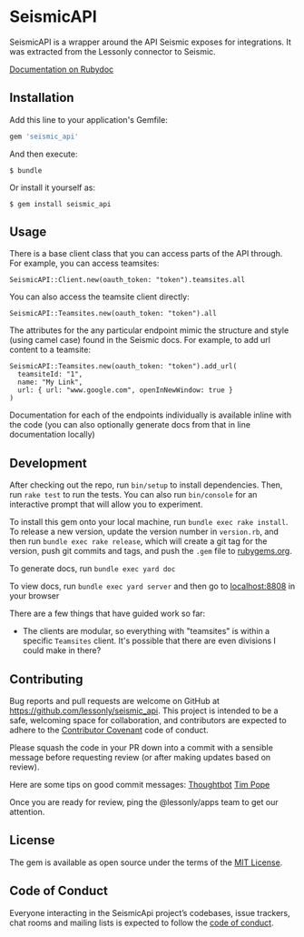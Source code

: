 # SeismicAPI

SeismicAPI is a wrapper around the API Seismic exposes for integrations. It was extracted from the Lessonly connector to Seismic.

[Documentation on Rubydoc](https://www.rubydoc.info/github/lessonly/seismic_api/master)

## Installation

Add this line to your application's Gemfile:

```ruby
gem 'seismic_api'
```

And then execute:

    $ bundle

Or install it yourself as:

    $ gem install seismic_api

## Usage

There is a base client class that you can access parts of the API through. For example, you can access teamsites:

```
SeismicAPI::Client.new(oauth_token: "token").teamsites.all
```

You can also access the teamsite client directly:

```
SeismicAPI::Teamsites.new(oauth_token: "token").all
```

The attributes for the any particular endpoint mimic the structure and style (using camel case) found in the Seismic docs. For example, to add url content to a teamsite:

```
SeismicAPI::Teamsites.new(oauth_token: "token").add_url(
  teamsiteId: "1",
  name: "My Link",
  url: { url: "www.google.com", openInNewWindow: true }
)
```

Documentation for each of the endpoints individually is available inline with the code (you can also optionally generate docs from that in line documentation locally)

## Development

After checking out the repo, run `bin/setup` to install dependencies. Then, run `rake test` to run the tests. You can also run `bin/console` for an interactive prompt that will allow you to experiment.

To install this gem onto your local machine, run `bundle exec rake install`. To release a new version, update the version number in `version.rb`, and then run `bundle exec rake release`, which will create a git tag for the version, push git commits and tags, and push the `.gem` file to [rubygems.org](https://rubygems.org).

To generate docs, run `bundle exec yard doc`

To view docs, run `bundle exec yard server` and then go to [localhost:8808](localhost:8808) in your browser

There are a few things that have guided work so far:

- The clients are modular, so everything with "teamsites" is within a specific `Teamsites` client. It's possible that there are even divisions I could make in there?

## Contributing

Bug reports and pull requests are welcome on GitHub at https://github.com/lessonly/seismic_api. This project is intended to be a safe, welcoming space for collaboration, and contributors are expected to adhere to the [Contributor Covenant](http://contributor-covenant.org) code of conduct.

Please squash the code in your PR down into a commit with a sensible message before requesting review (or after making updates based on review).

Here are some tips on good commit messages:
[Thoughtbot](https://thoughtbot.com/blog/5-useful-tips-for-a-better-commit-message)
[Tim Pope](https://tbaggery.com/2008/04/19/a-note-about-git-commit-messages.html)

Once you are ready for review, ping the @lessonly/apps team to get our attention.

## License

The gem is available as open source under the terms of the [MIT License](https://opensource.org/licenses/MIT).

## Code of Conduct

Everyone interacting in the SeismicApi project’s codebases, issue trackers, chat rooms and mailing lists is expected to follow the [code of conduct](https://github.com/lessonly/seismic_api/blob/master/CODE_OF_CONDUCT.md).
